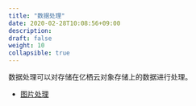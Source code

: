 ```yaml
---
title: "数据处理"
date: 2020-02-28T10:08:56+09:00
description:
draft: false
weight: 10
collapsible: true
---
```


数据处理可以对存储在亿栖云对象存储上的数据进行处理。

- [图片处理](image_process/)







